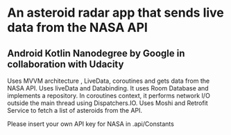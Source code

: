 # An asteroid radar app that sends live data from the NASA API

## Android Kotlin Nanodegree by Google in collaboration with Udacity

Uses MVVM architecture , LiveData, coroutines and gets data from the NASA API.
Uses liveData and Databinding.
It uses Room Database and implements a repository. 
In coroutines context, it performs network I/O outside the main thread using Dispatchers.IO.
Uses Moshi and Retrofit Service to fetch a list of asteroids from the API.


Please insert your own API key for NASA in .api/Constants
